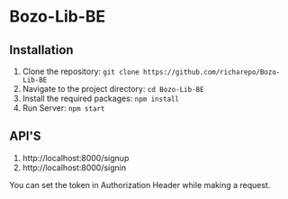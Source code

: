# Bozo-Lib-BE

## Installation

1. Clone the repository: `git clone https://github.com/richarepo/Bozo-Lib-BE`
2. Navigate to the project directory: `cd Bozo-Lib-BE`
3. Install the required packages: `npm install`
4. Run Server: `npm start`

## API'S

1. http://localhost:8000/signup
2. http://localhost:8000/signin

You can set the token in Authorization Header while making a request.
